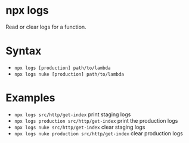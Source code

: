 # npx logs

Read or clear logs for a function.

# Syntax

- `npx logs [production] path/to/lambda`
- `npx logs nuke [production] path/to/lambda`

# Examples

- `npx logs src/http/get-index` print staging logs
- `npx logs production src/http/get-index` print the production logs
- `npx logs nuke src/http/get-index` clear staging logs
- `npx logs nuke production src/http/get-index` clear production logs
